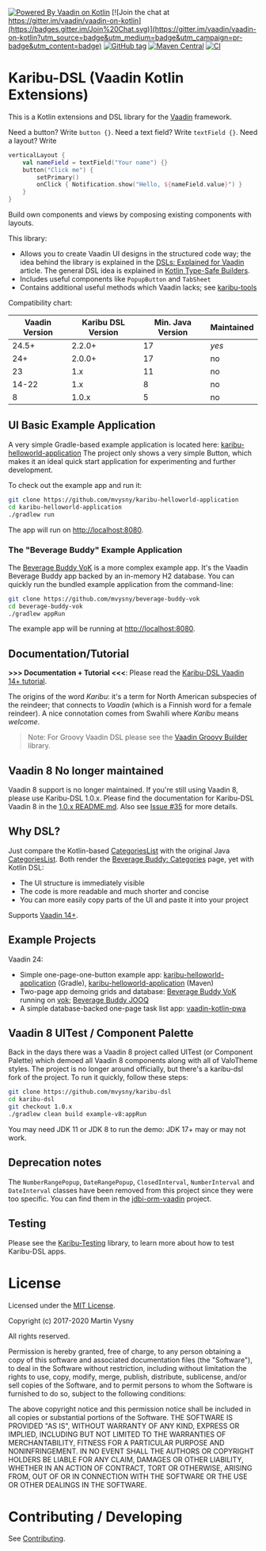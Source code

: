 [![Powered By Vaadin on Kotlin](http://vaadinonkotlin.eu/iconography/vok_badge.svg)](http://vaadinonkotlin.eu)
[![Join the chat at https://gitter.im/vaadin/vaadin-on-kotlin](https://badges.gitter.im/Join%20Chat.svg)](https://gitter.im/vaadin/vaadin-on-kotlin?utm_source=badge&utm_medium=badge&utm_campaign=pr-badge&utm_content=badge)
[![GitHub tag](https://img.shields.io/github/tag/mvysny/karibu-dsl.svg)](https://github.com/mvysny/karibu-dsl/tags)
[![Maven Central](https://maven-badges.herokuapp.com/maven-central/com.github.mvysny.karibudsl/karibu-dsl-v8/badge.svg)](https://maven-badges.herokuapp.com/maven-central/com.github.mvysny.karibudsl/karibu-dsl-v8)
[![CI](https://github.com/mvysny/karibu-dsl/actions/workflows/gradle.yml/badge.svg)](https://github.com/mvysny/karibu-dsl/actions/workflows/gradle.yml)

# Karibu-DSL (Vaadin Kotlin Extensions)

This is a Kotlin extensions and DSL library for the [Vaadin](https://www.vaadin.com) framework.

Need a button? Write `button {}`. Need a text field? Write `textField {}`.
Need a layout? Write
```kotlin
verticalLayout {
    val nameField = textField("Your name") {}
    button("Click me") {
        setPrimary()
        onClick { Notification.show("Hello, ${nameField.value}") }
    }
}
```
Build own components and views by composing existing components with layouts.

This library:

* Allows you to create Vaadin UI designs in the structured code way; the idea behind the library
  is explained in the [DSLs: Explained for Vaadin](https://www.vaadinonkotlin.eu//dsl_explained/) article.
  The general DSL idea is explained in [Kotlin Type-Safe Builders](https://kotlinlang.org/docs/reference/type-safe-builders.html).
* Includes useful components like `PopupButton` and `TabSheet`
* Contains additional useful methods which Vaadin lacks; see [karibu-tools](https://github.com/mvysny/karibu-tools)

Compatibility chart:

| Vaadin Version | Karibu DSL Version | Min. Java Version | Maintained |
|----------------|--------------------|-------------------|------------|
| 24.5+          | 2.2.0+             | 17                | *yes*      |
| 24+            | 2.0.0+             | 17                | no         |
| 23             | 1.x                | 11                | no         |
| 14-22          | 1.x                | 8                 | no         |
| 8              | 1.0.x              | 5                 | no         |

## UI Basic Example Application

A very simple Gradle-based example application is located here: [karibu-helloworld-application](https://github.com/mvysny/karibu-helloworld-application)
The project only shows a very simple Button, which makes it an ideal quick start application for experimenting
and further development.

To check out the example app and run it:

```bash
git clone https://github.com/mvysny/karibu-helloworld-application
cd karibu-helloworld-application
./gradlew run
```

The app will run on [http://localhost:8080](http://localhost:8080).

### The "Beverage Buddy" Example Application

The [Beverage Buddy VoK](https://github.com/mvysny/beverage-buddy-vok)
is a more complex example app. It's the Vaadin Beverage Buddy app
backed by an in-memory H2 database. You can quickly run the bundled example application from the command-line:

```bash
git clone https://github.com/mvysny/beverage-buddy-vok
cd beverage-buddy-vok
./gradlew appRun
```

The example app will be running at [http://localhost:8080](http://localhost:8080).

## Documentation/Tutorial

**>>> Documentation + Tutorial <<<**: Please read the [Karibu-DSL Vaadin 14+ tutorial](karibu-dsl).

The origins of the word *Karibu*: it's a term for North American subspecies of the reindeer; that connects to
*Vaadin* (which is a Finnish word for a female reindeer). A nice connotation comes from Swahili where *Karibu*
means *welcome*.

> Note: For Groovy Vaadin DSL please see the [Vaadin Groovy Builder](https://github.com/mvysny/vaadin-groovy-builder) library.

## Vaadin 8 No longer maintained

Vaadin 8 support is no longer maintained. If you're still
using Vaadin 8, please use Karibu-DSL 1.0.x. Please find the documentation for
Karibu-DSL Vaadin 8 in the [1.0.x README.md](https://github.com/mvysny/karibu-dsl/tree/1.0.x). Also see [Issue #35](https://github.com/mvysny/karibu-dsl/issues/35)
for more details.

## Why DSL?

Just compare the Kotlin-based [CategoriesList](example/src/main/kotlin/com/vaadin/starter/beveragebuddy/ui/categories/CategoriesList.kt)
with the original Java [CategoriesList](https://github.com/vaadin/beverage-starter-flow/blob/master/src/main/java/com/vaadin/starter/beveragebuddy/ui/views/categorieslist/CategoriesList.java).
Both render the [Beverage Buddy: Categories](https://v-herd.eu/beverage-buddy-vok/categories) page, yet with Kotlin DSL:

* The UI structure is immediately visible
* The code is more readable and much shorter and concise
* You can more easily copy parts of the UI and paste it into your project

Supports [Vaadin 14+](https://vaadin.com/).

## Example Projects

Vaadin 24:

* Simple one-page-one-button example app: [karibu-helloworld-application](https://github.com/mvysny/karibu-helloworld-application) (Gradle), [karibu-helloworld-application](https://github.com/mvysny/karibu-helloworld-application-maven) (Maven)
* Two-page app demoing grids and database: [Beverage Buddy VoK](https://github.com/mvysny/beverage-buddy-vok) running on [vok](https://www.vaadinonkotlin.eu); [Beverage Buddy JOOQ](https://github.com/mvysny/beverage-buddy-jooq)
* A simple database-backed one-page task list app: [vaadin-kotlin-pwa](https://github.com/mvysny/vaadin-kotlin-pwa)

## Vaadin 8 UITest / Component Palette

Back in the days there was a Vaadin 8 project called UITest (or Component Palette) which
demoed all Vaadin 8 components along with all of ValoTheme styles. The project
is no longer around officially, but there's a karibu-dsl fork of the project. To
run it quickly, follow these steps:

```bash
git clone https://github.com/mvysny/karibu-dsl
cd karibu-dsl
git checkout 1.0.x
./gradlew clean build example-v8:appRun
```

You may need JDK 11 or JDK 8 to run the demo: JDK 17+ may or may not work.

## Deprecation notes

The `NumberRangePopup`, `DateRangePopup`, `ClosedInterval`, `NumberInterval` and `DateInterval` classes have been removed from this project since they
were too specific. You can find them in the [jdbi-orm-vaadin](https://gitlab.com/mvysny/jdbi-orm-vaadin) project.

## Testing

Please see the [Karibu-Testing](https://github.com/mvysny/karibu-testing) library, to learn more about how to test Karibu-DSL apps.

# License

Licensed under the [MIT License](https://opensource.org/licenses/MIT).

Copyright (c) 2017-2020 Martin Vysny

All rights reserved.

Permission is hereby granted, free  of charge, to any person obtaining
a  copy  of this  software  and  associated  documentation files  (the
"Software"), to  deal in  the Software without  restriction, including
without limitation  the rights to  use, copy, modify,  merge, publish,
distribute,  sublicense, and/or sell  copies of  the Software,  and to
permit persons to whom the Software  is furnished to do so, subject to
the following conditions:

The  above  copyright  notice  and  this permission  notice  shall  be
included in all copies or substantial portions of the Software.
THE  SOFTWARE IS  PROVIDED  "AS  IS", WITHOUT  WARRANTY  OF ANY  KIND,
EXPRESS OR  IMPLIED, INCLUDING  BUT NOT LIMITED  TO THE  WARRANTIES OF
MERCHANTABILITY,    FITNESS    FOR    A   PARTICULAR    PURPOSE    AND
NONINFRINGEMENT. IN NO EVENT SHALL THE AUTHORS OR COPYRIGHT HOLDERS BE
LIABLE FOR ANY CLAIM, DAMAGES OR OTHER LIABILITY, WHETHER IN AN ACTION
OF CONTRACT, TORT OR OTHERWISE,  ARISING FROM, OUT OF OR IN CONNECTION
WITH THE SOFTWARE OR THE USE OR OTHER DEALINGS IN THE SOFTWARE.

# Contributing / Developing

See [Contributing](CONTRIBUTING.md).

